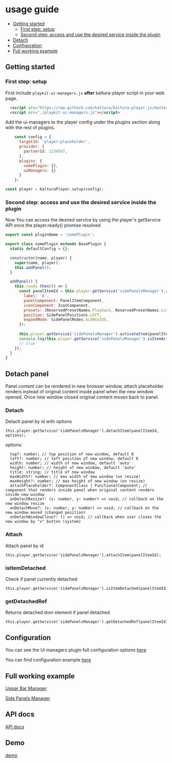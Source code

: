 # usage guide

- [Getting started](#getting-started)
    - [First step: setup](#first-step-setup)
    - [Second step: access and use the desired service inside the plugin](#second-step-access-and-use-the-desired-service-inside-the-plugin)
- [Detach](#detach)
- [Configuration](#configuration)
- [Full working example](https://github.com/kaltura/playkit-js-ui-managers/tree/master/demo)

## Getting started

### First step: setup

First include `playkit-ui-managers.js` **after** kaltura-player script in your web page.

```html
  <script src="https://raw.githack.com/kaltura/kaltura-player-js/master/dist/kaltura-ovp-player.js"></script>
  <script src="./playkit-ui-managers.js"></script>
```

Add the ui-managers to the player config under the plugins section along with the rest of plugins.

```js
    const config = {
      targetId: 'player-placeholder',
      provider: {
        partnerId: 1234567,
      },
      plugins: {
        somePlugin: {},
        uiManagers: {}
      }
    };

const player = KalturaPlayer.setup(config);
```

### Second step: access and use the desired service inside the plugin

Now You can access the desired service by using the player's getService API once the player.ready() promise resolved


```js
export const pluginName = 'somePlugin';

export class somePlugin extends BasePlugin {
  static defaultConfig = {};

  constructor(name, player) {
    super(name, player);
    this.addPanel();
  }

  addPanel() {
    this.ready.then(() => {
      const panelItemId = this.player.getService('sidePanelsManager').add({
        label: 'A',
        panelComponent: PanelItemComponent,
        iconComponent: IconComponent,
        presets: [ReservedPresetNames.Playback, ReservedPresetNames.Live],
        position: SidePanelPositions.LEFT,
        expandMode: SidePanelModes.ALONGSIDE,
      });
      
      this.player.getService('sidePanelsManager').activateItem(panelItemId);
      console.log(this.player.getService('sidePanelsManager').isItemActive(panelItemAId));
      // true
    });
  }
}
```

## Detach panel

Panel content can be rendered in new browser window, attach placeholder renders instead of original content inside panel when the new window opened.
Once new window closed original content moves back to panel.

### Detach
Detach panel by id with options
```
this.player.getService('sidePanelsManager').detachItem(panelItemId, options);
```
options:
```
  top?: number; // top position of new window, default 0
  left?: number; // left position of new window, default 0
  width: number; // width of new window, default 'auto'
  height: number; // height of new window, default 'auto'
  title: string; // title of new window
  maxWidth?: number; // max width of new window (on resize)
  maxHeight?: number; // max height of new window (on resize)
  attachPlaceholder?: ComponentClass | FunctionalComponent; // component that renders inside panel when original content renders inside new window
  onDetachResize?: (x: number, y: number) => void; // callback on the new window resize
  onDetachMove?: (x: number, y: number) => void; // callback on the new window moved (changed position)
  onDetachWindowClose?: () => void; // callback when user closes the new window by "x" button (system)
```
### Attach
Attach panel by id
```
this.player.getService('sidePanelsManager').attachItem(panelItemId);
```
### isItemDetached
Check if panel currently detached
```
this.player.getService('sidePanelsManager').isItemDetached(panelItemId);
```
### getDetachedRef
Returns detached dom element if panel detached
```
this.player.getService('sidePanelsManager').getDetachedRef(panelItemId);
```

## Configuration

You can see the Ui managers plugin full configuration options [here](https://kaltura.github.io/playkit-js-ui-managers/docs/api/types/types_ui_managers_config.UiManagerConfig.html)

You can find configuration example [here](https://github.com/kaltura/playkit-js-ui-managers/tree/master/demo/uppar-bar-manager/index.html)


## Full working example

[Uppar Bar Manager](https://github.com/kaltura/playkit-js-ui-managers/tree/master/demo/uppar-bar-manager)

[Side Panels Manager](https://github.com/kaltura/playkit-js-ui-managers/tree/master/demo/side-panels-manager)

## API docs

[API docs](https://kaltura.github.io/playkit-js-ui-managers/docs/api/index.html)

## Demo

[demo](https://kaltura.github.io/playkit-js-ui-managers/demo/index.html)